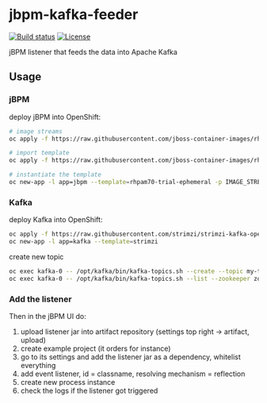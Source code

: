 # jbpm-kafka-feeder
[![Build status](https://travis-ci.org/Jiri-Kremser/jbpm-kafka-feeder.svg?branch=master)](https://travis-ci.org/Jiri-Kremser/jbpm-kafka-feeder)
[![License](https://img.shields.io/badge/license-Apache--2.0-blue.svg)](http://www.apache.org/licenses/LICENSE-2.0)

jBPM listener that feeds the data into Apache Kafka

## Usage

### jBPM
deploy jBPM into OpenShift:

```bash
# image streams
oc apply -f https://raw.githubusercontent.com/jboss-container-images/rhpam-7-openshift-image/7.0.1.GA/rhpam70-image-streams.yaml

# import template
oc apply -f https://raw.githubusercontent.com/jboss-container-images/rhpam-7-openshift-image/7.0.1.GA/templates/rhpam70-trial-ephemeral.yaml

# instantiate the template
oc new-app -l app=jbpm --template=rhpam70-trial-ephemeral -p IMAGE_STREAM_NAMESPACE=`oc project -q`
```

### Kafka
deploy Kafka into OpenShift:

```bash
oc apply -f https://raw.githubusercontent.com/strimzi/strimzi-kafka-operator/0.1.0/kafka-inmemory/resources/openshift-template.yaml
oc new-app -l app=kafka --template=strimzi
```

create new topic
```bash
oc exec kafka-0 -- /opt/kafka/bin/kafka-topics.sh --create --topic my-topic2 --partitions 13 --replication-factor 3 --zookeeper zookeeper:2181
oc exec kafka-0 -- /opt/kafka/bin/kafka-topics.sh --list --zookeeper zookeeper:2181
```

### Add the listener
Then in the jBPM UI do:

1. upload listener jar into artifact repository (settings top right -> artifact, upload)
1. create example project (it orders for instance)
1. go to its settings and add the listener jar as a dependency, whitelist everything
1. add event listener, id = classname, resolving mechanism = reflection
1. create new process instance
1. check the logs if the listener got triggered
